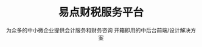 
<h1 align="center">易点财税服务平台</h1>

<div align="center">
  
为众多的中小微企业提供会计服务和财务咨询
开箱即用的中后台前端/设计解决方案



